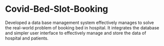 # Covid-Bed-Slot-Booking

Developed a data base management system effectively manages to solve the real-world problem of booking bed in hospital. 
It integrates the database and simpler user interface to effectively manage and store the data of hospital and patients.
